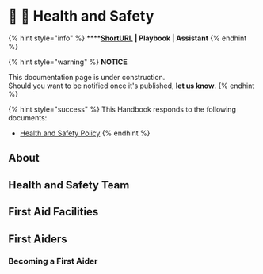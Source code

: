# 📓 🚧 Health and Safety

{% hint style="info" %}
****[**ShortURL**](https://tiof.click/TIOFHBHS) **| Playbook | Assistant**
{% endhint %}

{% hint style="warning" %}
**NOTICE**

This documentation page is under construction.\
Should you want to be notified once it's published, [**let us know**](https://tiof.click/TIOFTarianUpdatesService).
{% endhint %}

{% hint style="success" %}
This Handbook responds to the following documents:

* [Health and Safety Policy](https://tiof.click/TIOFPolicyHS)
{% endhint %}



## About





## Health and Safety Team





## First Aid Facilities



## First Aiders



### Becoming a First Aider



